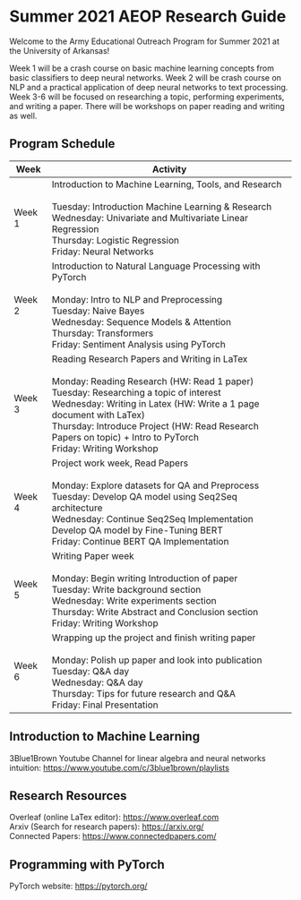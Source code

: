 # Summer 2021 AEOP Research Guide
Welcome to the Army Educational Outreach Program for Summer 2021 at the University of Arkansas!

Week 1 will be a crash course on basic machine learning concepts from basic classifiers to deep neural networks. Week 2 will be crash course on NLP and a practical application of deep neural networks to text processing. Week 3-6 will be focused on researching a topic, performing experiments, and writing a paper. There will be workshops on paper reading and writing as well. 

## Program Schedule
| Week  | Activity |
| ------------- | ------------- |
| Week 1  | Introduction to Machine Learning, Tools, and Research <br><br> Tuesday: Introduction Machine Learning & Research <br> Wednesday: Univariate and Multivariate Linear Regression <br> Thursday: Logistic Regression <br> Friday: Neural Networks |
| Week 2 | Introduction to Natural Language Processing with PyTorch <br><br> Monday: Intro to NLP and Preprocessing <br> Tuesday: Naive Bayes <br> Wednesday: Sequence Models & Attention <br> Thursday: Transformers <br> Friday: Sentiment Analysis using PyTorch |
| Week 3 | Reading Research Papers and Writing in LaTex <br><br> Monday: Reading Research (HW: Read 1 paper) <br> Tuesday: Researching a topic of interest <br> Wednesday: Writing in Latex (HW: Write a 1 page document with LaTex) <br> Thursday: Introduce Project (HW: Read Research Papers on topic) + Intro to PyTorch <br> Friday: Writing Workshop|
| Week 4 | Project work week, Read Papers <br><br> Monday: Explore datasets for QA and Preprocess <br> Tuesday: Develop QA model using Seq2Seq architecture <br> Wednesday: Continue Seq2Seq Implementation <br> Develop QA model by Fine-Tuning BERT <br> Friday: Continue BERT QA Implementation|
| Week 5 | Writing Paper week <br><br> Monday: Begin writing Introduction of paper <br> Tuesday: Write background section <br> Wednesday: Write experiments section <br> Thursday: Write Abstract and Conclusion section <br> Friday: Writing Workshop |
| Week 6 | Wrapping up the project and finish writing paper <br><br> Monday: Polish up paper and look into publication <br> Tuesday: Q&A day <br> Wednesday: Q&A day <br> Thursday: Tips for future research and Q&A <br> Friday: Final Presentation |



## Introduction to Machine Learning
3Blue1Brown Youtube Channel for linear algebra and neural networks intuition: https://www.youtube.com/c/3blue1brown/playlists


## Research Resources
Overleaf (online LaTex editor): https://www.overleaf.com <br>
Arxiv (Search for research papers): https://arxiv.org/ <br>
Connected Papers: https://www.connectedpapers.com/


## Programming with PyTorch
PyTorch website: https://pytorch.org/

